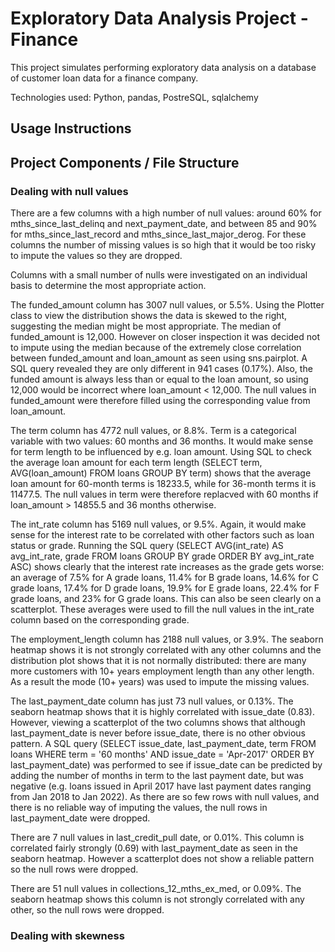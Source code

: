 # Exploratory Data Analysis Project - Finance

This project simulates performing exploratory data analysis on a database of customer loan data for a finance company. 

Technologies used: Python, pandas, PostreSQL, sqlalchemy

## Usage Instructions

## Project Components / File Structure

### Dealing with null values

There are a few columns with a high number of null values: around 60% for mths_since_last_delinq and next_payment_date, and between 85 and 90% for mths_since_last_record and mths_since_last_major_derog. For these columns the number of missing values is so high that it would be too risky to impute the values so they are dropped.

Columns with a small number of nulls were investigated on an individual basis to determine the most appropriate action.

The funded_amount column has 3007 null values, or 5.5%. Using the Plotter class to view the distribution shows the data is skewed to the right, suggesting the median might be most appropriate. The median of funded_amount is 12,000. However on closer inspection it was decided not to impute using the median because of the extremely close correlation between funded_amount and loan_amount as seen using sns.pairplot. A SQL query revealed they are only different in 941 cases (0.17%). Also, the funded amount is always less than or equal to the loan amount, so using 12,000 would be incorrect where loan_amount < 12,000. The null values in funded_amount were therefore filled using the corresponding value from loan_amount.

The term column has 4772 null values, or 8.8%. Term is a categorical variable with two values: 60 months and 36 months. It would make sense for term length to be influenced by e.g. loan amount. Using SQL to check the average loan amount for each term length (SELECT term, AVG(loan_amount) FROM loans GROUP BY term) shows that the average loan amount for 60-month terms is 18233.5, while for 36-month terms it is 11477.5. The null values in term were therefore replacved with 60 months if loan_amount > 14855.5 and 36 months otherwise.

The int_rate column has 5169 null values, or 9.5%. Again, it would make sense for the interest rate to be correlated with other factors such as loan status or grade. Running the SQL query (SELECT AVG(int_rate) AS avg_int_rate, grade FROM loans GROUP BY grade ORDER BY avg_int_rate ASC) shows clearly that the interest rate increases as the grade gets worse: an average of 7.5% for A grade loans, 11.4% for B grade loans, 14.6% for C grade loans, 17.4% for D grade loans, 19.9% for E grade loans, 22.4% for F grade loans, and 23% for G grade loans. This can also be seen clearly on a scatterplot. These averages were used to fill the null values in the int_rate column based on the corresponding grade.

The employment_length column has 2188 null values, or 3.9%. The seaborn heatmap shows it is not strongly correlated with any other columns and the distribution plot shows that it is not normally distributed: there are many more customers with 10+ years employment length than any other length. As a result the mode (10+ years) was used to impute the missing values.

The last_payment_date column has just 73 null values, or 0.13%. The seaborn heatmap shows that it is highly correlated with issue_date (0.83). However, viewing a scatterplot of the two columns shows that although last_payment_date is never before issue_date, there is no other obvious pattern. A SQL query (SELECT issue_date, last_payment_date, term FROM loans WHERE term = '60 months' AND issue_date = 'Apr-2017' ORDER BY last_payment_date) was performed to see if issue_date can be predicted by adding the number of months in term to the last payment date, but was negative (e.g. loans issued in April 2017 have last payment dates ranging from Jan 2018 to Jan 2022). As there are so few rows with null values, and there is no reliable way of imputing the values, the null rows in last_payment_date were dropped.

There are 7 null values in last_credit_pull date, or 0.01%. This column is correlated fairly strongly (0.69) with last_payment_date as seen in the seaborn heatmap. However a scatterplot does not show a reliable pattern so the null rows were dropped.  

There are 51 null values in collections_12_mths_ex_med, or 0.09%. The seaborn heatmap shows this column is not strongly correlated with any other, so the null rows were dropped. 

### Dealing with skewness